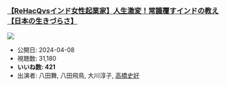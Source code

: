 ### [【ReHacQvsインド女性起業家】人生激変！常識覆すインドの教え【日本の生きづらさ】](https://www.youtube.com/watch?v=zgyyLML4Dsw)
[![](https://img.youtube.com/vi/zgyyLML4Dsw/sddefault.jpg)](https://www.youtube.com/watch?v=zgyyLML4Dsw)
-   公開日: 2024-04-08
-   視聴数: 31,180
-   **いいね数: 421**
-   出演者: 八田舞, 八田飛鳥, 大川淳子, [高橋史好](/rehacq_fan/people/高橋史好 "wikilink")
